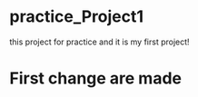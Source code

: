 # practice_Project1
this project for practice and it is my first project!
<h1>First change are made</h1>
